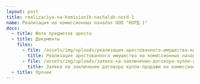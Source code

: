 ```yaml
---
layout: post
title: realizaciya-na-komisionih-nachalah-nord-1
name: Реализация на комиссионных началах ООО "НОРД 1"
docs:
  - title: Фото предметов ареста
  - title: Документы
    files:
      - file: /assets/img/uploads/реализация-арестованного-имущества-на-комиссионных-наалах.docx
        title: Реализация арестованного имущества на комиссионных началах
      - file: /assets/img/uploads/заявка-на-заключение-договора-купли-продажи-на-комиссионных-началах1.docx
        title: Заявка на заключение договора купли-продажи на комиссионных началах
  - title: Прочее
---
```

